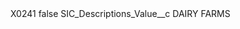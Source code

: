 <?xml version="1.0" encoding="UTF-8"?>
<CustomMetadata xmlns="http://soap.sforce.com/2006/04/metadata" xmlns:xsi="http://www.w3.org/2001/XMLSchema-instance" xmlns:xsd="http://www.w3.org/2001/XMLSchema">
    <label>X0241</label>
    <protected>false</protected>
    <values>
        <field>SIC_Descriptions_Value__c</field>
        <value xsi:type="xsd:string">DAIRY FARMS</value>
    </values>
</CustomMetadata>

